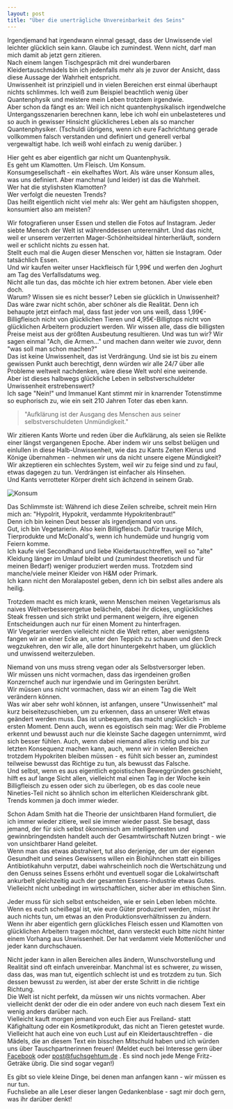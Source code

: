 ```yaml
---
layout: post
title: "Über die unerträgliche Unvereinbarkeit des Seins"
---
```


Irgendjemand hat irgendwann einmal gesagt, dass der Unwissende viel leichter glücklich sein kann. Glaube ich zumindest. Wenn nicht, darf man mich damit ab jetzt gern zitieren.  
Nach einem langen Tischgespräch mit drei wunderbaren Kleidertauschmädels bin ich jedenfalls mehr als je zuvor der Ansicht, dass diese Aussage der Wahrheit entspricht.  
Unwissenheit ist prinzipiell und in vielen Bereichen erst einmal überhaupt nichts schlimmes. Ich weiß zum Beispiel beachtlich wenig über Quantenphysik und meistere mein Leben trotzdem irgendwie.  
Aber schon da fängt es an: Weil ich nicht quantenphysikalisch irgendwelche Untergangsszenarien berechnen kann, lebe ich wohl ein unbelasteteres und so auch in gewisser Hinsicht glücklicheres Leben als so mancher Quantenphysiker. (Tschuldi übrigens, wenn ich eure Fachrichtung gerade vollkommen falsch verstanden und definiert und generell verbal vergewaltigt habe. Ich weiß wohl einfach zu wenig darüber. )  

Hier geht es aber eigentlich gar nicht um Quantenphysik.  
Es geht um Klamotten. Um Fleisch. Um Konsum.  
Konsumgesellschaft - ein ekelhaftes Wort. Als wäre unser Konsum alles, was uns definiert. Aber manchmal (und leider) ist das die Wahrheit.  
Wer hat die stylishsten Klamotten?  
Wer verfolgt die neuesten Trends?  
Das heißt eigentlich nicht viel mehr als: Wer geht am häufigsten shoppen, konsumiert also am meisten?  

Wir fotografieren unser Essen und stellen die Fotos auf Instagram. Jeder siebte Mensch der Welt ist währenddessen unterernährt. Und das nicht, weil er unserem verzerrten Mager-Schönheitsideal hinterherläuft, sondern weil er schlicht nichts zu essen hat.  
Stellt euch mal die Augen dieser Menschen vor, hätten sie Instagram. Oder tatsächlich Essen.  
Und wir kaufen weiter unser Hackfleisch für 1,99€ und werfen den Joghurt am Tag des Verfallsdatums weg.  
Nicht alle tun das, das möchte ich hier extrem betonen. Aber viele eben doch.  
Warum? Wissen sie es nicht besser? Leben sie glücklich in Unwissenheit?  
Das wäre zwar nicht schön, aber schöner als die Realität. Denn ich behaupte jetzt einfach mal, dass fast jeder von uns weiß, dass 1,99€-Billigfleisch nicht von glücklichen Tieren und 4,95€-Billigtops nicht von glücklichen Arbeitern produziert werden. Wir wissen alle, dass die billigsten Preise meist aus der größten Ausbeutung resultieren. Und was tun wir? Wir sagen einmal "Ach, die Armen..." und machen dann weiter wie zuvor, denn "was soll man schon machen?"  
Das ist keine Unwissenheit, das ist Verdrängung. Und sie ist bis zu einem gewissen Punkt auch berechtigt, denn würden wir alle 24/7 über alle Probleme weltweit nachdenken, wäre diese Welt wohl eine weinende.  
Aber ist dieses halbwegs glückliche Leben in selbstverschuldeter Unwissenheit erstrebenswert?  
Ich sage "Nein!" und Immanuel Kant stimmt mir in knarrender Totenstimme so euphorisch zu, wie ein seit 210 Jahren Toter das eben kann.  

>"Aufklärung ist der Ausgang des Menschen aus seiner selbstverschuldeten Unmündigkeit."   

Wir zitieren Kants Worte und reden über die Aufklärung, als seien sie Relikte einer längst vergangenen Epoche. Aber indem wir uns selbst belügen und einlullen in diese Halb-Unwissenheit, wie das zu Kants Zeiten Klerus und Könige übernahmen - nehmen wir uns da nicht unsere eigene Mündigkeit?  
Wir akzeptieren ein schlechtes System, weil wir zu feige sind und zu faul, etwas dagegen zu tun. Verdrängen ist einfacher als Hinsehen.  
Und Kants verrotteter Körper dreht sich ächzend in seinem Grab.  

![Konsum](https://farm8.staticflickr.com/7189/13454613053_c50bc66a8f_c.jpg)  

Das Schlimmste ist: Während ich diese Zeilen schreibe, schreit mein Hirn mich an: "Hypolrit, Hypokrit, verdammte Hypokritenbraut!"  
Denn ich bin keinen Deut besser als irgendjemand von uns.  
Gut, ich bin Vegetarierin. Also kein Billigfleisch. Dafür traurige Milch, Tierprodukte und McDonald's, wenn ich hundemüde und hungrig vom Feiern komme.  
Ich kaufe viel Secondhand und liebe Kleidertauschtreffen, weil so "alte" Kleidung länger im Umlauf bleibt und (zumindest theoretisch und für meinen Bedarf) weniger produziert werden muss. Trotzdem sind manche/viele meiner Kleider von H&M oder Primark.  
Ich kann nicht den Moralapostel geben, denn ich bin selbst alles andere als heilig.  

Trotzdem macht es mich krank, wenn Menschen meinen Vegetarismus als naives Weltverbesserergetue belächeln, dabei ihr dickes, unglückliches Steak fressen und sich strikt und permanent weigern, ihre eigenen Entscheidungen auch nur für einen Moment zu hinterfragen.  
Wir Vegetarier werden vielleicht nicht die Welt retten, aber wenigstens fangen wir an einer Ecke an, unter den Teppich zu schauen und den Dreck wegzukehren, den wir alle, alle dort hinuntergekehrt haben, um glücklich und unwissend weiterzuleben.  

Niemand von uns muss streng vegan oder als Selbstversorger leben.  
Wir müssen uns nicht vormachen, dass das irgendeinen großen Konzernchef auch nur irgendwie und im Geringsten berührt.  
Wir müssen uns nicht vormachen, dass wir an einem Tag die Welt verändern können.  
Was wir aber sehr wohl können, ist anfangen, unsere "Unwissenheit" mal kurz beiseitezuschieben, um zu erkennen, dass an unserer Welt etwas geändert werden muss. Das ist unbequem, das macht unglücklich - im ersten Moment.
Denn auch, wenn es egoistisch sein mag: Wer die Probleme erkennt und bewusst auch nur die kleinste Sache dagegen unternimmt, wird sich besser fühlen. Auch, wenn dabei niemand alles richtig und bis zur letzten Konsequenz machen kann, auch, wenn wir in vielen Bereichen trotzdem Hypokriten bleiben müssen - es fühlt sich besser an, zumindest teilweise bewusst das Richtige zu tun, als bewusst das Falsche.  
Und selbst, wenn es aus eigentlich egoistischen Beweggründen geschieht, hilft es auf lange Sicht allen, vielleicht mal einen Tag in der Woche kein Billigfleisch zu essen oder sich zu überlegen, ob es das coole neue Nineties-Teil nicht so ähnlich schon im elterlichen Kleiderschrank gibt. Trends kommen ja doch immer wieder.  

Schon Adam Smith hat die Theorie der unsichtbaren Hand formuliert, die ich immer wieder zitiere, weil sie immer wieder passt. Sie besagt, dass jemand, der für sich selbst ökonomisch am intelligentesten und gewinnbringendsten handelt auch der Gesamtwirtschaft Nutzen bringt - wie von unsichtbarer Hand geleitet.  
Wenn man das etwas abstrahiert, tut also derjenige, der um der eigenen Gesundheit und seines Gewissens willen ein Biohühnchen statt ein billiges Antibiotikahuhn verputzt, dabei wahrscheinlich noch die Wertschätzung und den Genuss seines Essens erhöht und eventuell sogar die Lokalwirtschaft ankurbelt gleichzeitig auch der gesamten Essens-Industrie etwas Gutes.  
Vielleicht nicht unbedingt im wirtschaftlichen, sicher aber im ethischen Sinn.  

Jeder muss für sich selbst entscheiden, wie er sein Leben leben möchte.  
Wenn es euch scheißegal ist, wie eure Güter produziert werden, müsst ihr auch nichts tun, um etwas an den Produktionsverhältnissen zu ändern.  
Wenn ihr aber eigentlich gern glückliches Fleisch essen und Klamotten von glücklichen Arbeitern tragen möchtet, dann versteckt euch bitte nicht hinter einem Vorhang aus Unwissenheit. Der hat verdammt viele Mottenlöcher und jeder kann durchschauen.  

Nicht jeder kann in allen Bereichen alles ändern, Wunschvorstellung und Realität sind oft einfach unvereinbar. Manchmal ist es schwerer, zu wissen, dass das, was man tut, eigentlich schlecht ist und es trotzdem zu tun. Sich dessen bewusst zu werden, ist aber der erste Schritt in die richtige Richtung.  
Die Welt ist nicht perfekt, da müssen wir uns nichts vormachen. Aber vielleicht denkt der oder die ein oder andere von euch nach diesem Text ein wenig anders darüber nach.  
Vielleicht kauft morgen jemand von euch Eier aus Freiland- statt Käfighaltung oder ein Kosmetikprodukt, das nicht an Tieren getestet wurde.  
Vielleicht hat auch eine von euch Lust auf ein Kleidertauschtreffen - die Mädels, die an diesem Text ein bisschen Mitschuld haben und ich würden uns über Tauschpartnerinnen freuen! (Meldet euch bei Interesse gern über [Facebook](https://www.facebook.com/fuchsgehtum) oder post@fuchsgehtum.de . Es sind noch jede Menge Fritz-Geträke übrig. Die sind sogar vegan!)  

Es gibt so viele kleine Dinge, bei denen man anfangen kann - wir müssen es nur tun.  
Fuchsliebe an alle Leser dieser langen Gedankenblase - sagt mir doch gern, was ihr darüber denkt!